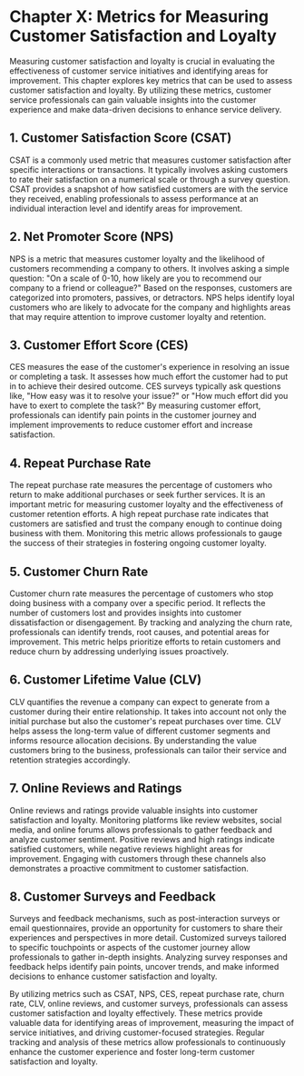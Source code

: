 Chapter X: Metrics for Measuring Customer Satisfaction and Loyalty
==================================================================

Measuring customer satisfaction and loyalty is crucial in evaluating the effectiveness of customer service initiatives and identifying areas for improvement. This chapter explores key metrics that can be used to assess customer satisfaction and loyalty. By utilizing these metrics, customer service professionals can gain valuable insights into the customer experience and make data-driven decisions to enhance service delivery.

**1. Customer Satisfaction Score (CSAT)**
-----------------------------------------

CSAT is a commonly used metric that measures customer satisfaction after specific interactions or transactions. It typically involves asking customers to rate their satisfaction on a numerical scale or through a survey question. CSAT provides a snapshot of how satisfied customers are with the service they received, enabling professionals to assess performance at an individual interaction level and identify areas for improvement.

**2. Net Promoter Score (NPS)**
-------------------------------

NPS is a metric that measures customer loyalty and the likelihood of customers recommending a company to others. It involves asking a simple question: "On a scale of 0-10, how likely are you to recommend our company to a friend or colleague?" Based on the responses, customers are categorized into promoters, passives, or detractors. NPS helps identify loyal customers who are likely to advocate for the company and highlights areas that may require attention to improve customer loyalty and retention.

**3. Customer Effort Score (CES)**
----------------------------------

CES measures the ease of the customer's experience in resolving an issue or completing a task. It assesses how much effort the customer had to put in to achieve their desired outcome. CES surveys typically ask questions like, "How easy was it to resolve your issue?" or "How much effort did you have to exert to complete the task?" By measuring customer effort, professionals can identify pain points in the customer journey and implement improvements to reduce customer effort and increase satisfaction.

**4. Repeat Purchase Rate**
---------------------------

The repeat purchase rate measures the percentage of customers who return to make additional purchases or seek further services. It is an important metric for measuring customer loyalty and the effectiveness of customer retention efforts. A high repeat purchase rate indicates that customers are satisfied and trust the company enough to continue doing business with them. Monitoring this metric allows professionals to gauge the success of their strategies in fostering ongoing customer loyalty.

**5. Customer Churn Rate**
--------------------------

Customer churn rate measures the percentage of customers who stop doing business with a company over a specific period. It reflects the number of customers lost and provides insights into customer dissatisfaction or disengagement. By tracking and analyzing the churn rate, professionals can identify trends, root causes, and potential areas for improvement. This metric helps prioritize efforts to retain customers and reduce churn by addressing underlying issues proactively.

**6. Customer Lifetime Value (CLV)**
------------------------------------

CLV quantifies the revenue a company can expect to generate from a customer during their entire relationship. It takes into account not only the initial purchase but also the customer's repeat purchases over time. CLV helps assess the long-term value of different customer segments and informs resource allocation decisions. By understanding the value customers bring to the business, professionals can tailor their service and retention strategies accordingly.

**7. Online Reviews and Ratings**
---------------------------------

Online reviews and ratings provide valuable insights into customer satisfaction and loyalty. Monitoring platforms like review websites, social media, and online forums allows professionals to gather feedback and analyze customer sentiment. Positive reviews and high ratings indicate satisfied customers, while negative reviews highlight areas for improvement. Engaging with customers through these channels also demonstrates a proactive commitment to customer satisfaction.

**8. Customer Surveys and Feedback**
------------------------------------

Surveys and feedback mechanisms, such as post-interaction surveys or email questionnaires, provide an opportunity for customers to share their experiences and perspectives in more detail. Customized surveys tailored to specific touchpoints or aspects of the customer journey allow professionals to gather in-depth insights. Analyzing survey responses and feedback helps identify pain points, uncover trends, and make informed decisions to enhance customer satisfaction and loyalty.

By utilizing metrics such as CSAT, NPS, CES, repeat purchase rate, churn rate, CLV, online reviews, and customer surveys, professionals can assess customer satisfaction and loyalty effectively. These metrics provide valuable data for identifying areas of improvement, measuring the impact of service initiatives, and driving customer-focused strategies. Regular tracking and analysis of these metrics allow professionals to continuously enhance the customer experience and foster long-term customer satisfaction and loyalty.
